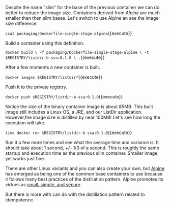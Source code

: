 Despite the name "slim" for the base of the previous container we can do better to reduce the image size. Containers derived from _Alpine_ are much smaller than then slim bases. Let's switch to use Alpine an see the image size difference.

`ccat packaging/Dockerfile-single-stage-alpine`{{execute}}

Build a container using this definition.

`docker build \
-f packaging/Dockerfile-single-stage-alpine \
-t $REGISTRY/listdir-b-ssa:0.1.0 \
.`{{execute}}

After a few moments a new container is built.

`docker images $REGISTRY/listdir*`{{execute}}

Push it to the private registry.

`docker push $REGISTRY/listdir-b-ssa:0.1.0`{{execute}}

Notice the size of the binary container image is about 85MB. This built image still includes a Linux OS, a JRE, and our ListDir application. However,the image size is distilled by near 100MB! Let's see how long the execution will take.

`time docker run $REGISTRY/listdir-b-ssa:0.1.0`{{execute}}

Run it a few more times and see what the average time and variance is. It should take about 1 second, +/- 1/3 of a second. This is roughly the same startup and execution time as the previous slim container. Smaller image, yet works just fine.

There are other Linux variants and you can also create your own, but [Alpine](https://en.wikipedia.org/wiki/Alpine_Linux) has emerged as being one of the common base containers to use because it follows many best practices of the distillation pattern. Alpine promotes its virtues as [small, simple, and secure](https://alpinelinux.org/about/).

But there is more with can do with the distillation pattern related to idempotence.
